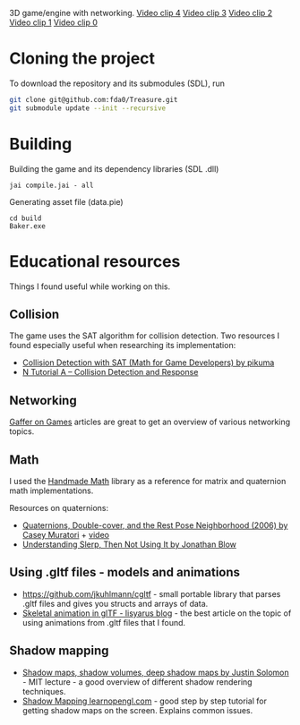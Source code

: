 3D game/engine with networking.
[Video clip 4](https://www.youtube.com/watch?v=VxGE_yR9gus)
[Video clip 3](https://www.youtube.com/watch?v=QV_7TaHOlao)
[Video clip 2](https://www.youtube.com/watch?v=tm6N5Fy2Jxs)
[Video clip 1](https://www.youtube.com/watch?v=567seD6WJco)
[Video clip 0](https://www.youtube.com/watch?v=v2UXzL0xuF4)


# Cloning the project
To download the repository and its submodules (SDL), run
```bash
git clone git@github.com:fda0/Treasure.git
git submodule update --init --recursive
```


# Building
Building the game and its dependency libraries (SDL .dll)
```
jai compile.jai - all
```

Generating asset file (data.pie)
```
cd build
Baker.exe
```


# Educational resources
Things I found useful while working on this.

## Collision
The game uses the SAT algorithm for collision detection.
Two resources I found especially useful when researching its implementation:
- [Collision Detection with SAT (Math for Game Developers) by pikuma](https://www.youtube.com/watch?v=-EsWKT7Doww)
- [N Tutorial A – Collision Detection and Response](https://www.metanetsoftware.com/2016/n-tutorial-a-collision-detection-and-response)

## Networking
[Gaffer on Games](https://gafferongames.com/categories/game-networking/) articles are great to get an overview of various networking topics.

## Math
I used the [Handmade Math](https://github.com/HandmadeMath/HandmadeMath) library as a reference for matrix and quaternion math implementations.

Resources on quaternions:
- [Quaternions, Double-cover, and the Rest Pose Neighborhood (2006) by Casey Muratori](https://caseymuratori.com/blog_0002) + [video](https://www.youtube.com/watch?v=vmAY5kP-tpU)
- [Understanding Slerp, Then Not Using It by Jonathan Blow](http://number-none.com/product/Understanding%20Slerp,%20Then%20Not%20Using%20It/)

## Using .gltf files - models and animations
- https://github.com/jkuhlmann/cgltf - small portable library that parses .gltf files and gives you structs and arrays of data.
- [Skeletal animation in glTF - lisyarus blog](https://lisyarus.github.io/blog/posts/gltf-animation.html) - the best article on the topic of using animations from .gltf files that I found.

## Shadow mapping
- [Shadow maps, shadow volumes, deep shadow maps by Justin Solomon](https://www.youtube.com/watch?v=QCIKgyL3ePo) - MIT lecture - a good overview of different shadow rendering techniques.
- [Shadow Mapping learnopengl.com](https://learnopengl.com/Advanced-Lighting/Shadows/Shadow-Mapping) - good step by step tutorial for getting shadow maps on the screen. Explains common issues.
